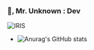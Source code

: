### 👋, Mr. Unknown : Dev 
![IRIS](https://t3.ftcdn.net/jpg/02/45/81/46/360_F_245814629_noygJpYLnIjck3JQJ4mzyvDs7nwddvTG.jpg)
- ![Anurag's GitHub stats](https://github-readme-stats.vercel.app/api?username=anuraghazra&show_icons=true)
